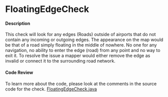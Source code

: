 # FloatingEdgeCheck

#### Description

This check will look for any edges (Roads) outside of airports that do not contain any incoming or outgoing edges.
The appearance on the map would be that of a road simply floating in the middle of nowhere. 
No one for any navigation, no ability to enter the edge (road) from any point and no way to exit it. 
To resolve the issue a mapper would either remove the edge as invalid or connect it to the surrounding
road network.

#### Code Review

To learn more about the code, please look at the comments in the source code for the check.
[FloatingEdgeCheck.java](../../src/main/java/org/openstreetmap/atlas/checks/validation/linear/edges/FloatingEdgeCheck.java)
